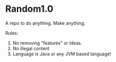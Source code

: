# Random1.0
A repo to do anything. Make anything. 

Rules: 
  1. No removing "features" or Ideas.
  2. No illegal content
  3. Language is Java or any JVM based language!
